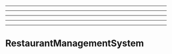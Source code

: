 -------------------------------------------------
----------------------------------------------------------------------------------------------------
----------------------------------------------------------------------------------------------------
----------------------------------------------------------------------------------------------------
----------------------------------------------------------------------------------------------------
# RestaurantManagementSystem
